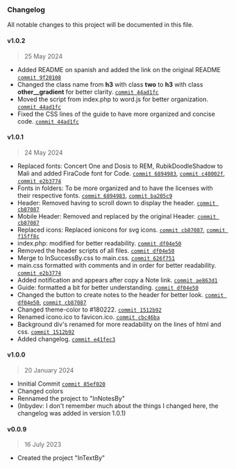 ### Changelog

All notable changes to this project will be documented in this file.

#### v1.0.2
> 25 May 2024
- Added README on spanish and added the link on the original README [`commit 9f20108`](https://github.com/Inbydev/InNotesBy/commit/9f20108fbac85f0dadd3e24ee863887ff152a6d5)
- Changed the class name from **h3** with class **two** to **h3** with class **other__gradient** for better clarity. [`commit 44ad1fc`](https://github.com/Inbydev/InNotesBy/commit/44ad1fc84650adf55bd4445036d605fdb04bbb65)
- Moved the script from index.php to word.js for better organization. [`commit 44ad1fc`](https://github.com/Inbydev/InNotesBy/commit/44ad1fc84650adf55bd4445036d605fdb04bbb65)
- Fixed the CSS lines of the guide to have more organized and concise code. [`commit 44ad1fc`](https://github.com/Inbydev/InNotesBy/commit/44ad1fc84650adf55bd4445036d605fdb04bbb65)

#### v1.0.1
> 24 May 2024

- Replaced fonts: Concert One and Dosis to REM, RubikDoodleShadow to Mali and added FiraCode font for Code. [`commit 6894983`](https://github.com/Inbydev/InNotesBy/commit/6894983ec6b22d5fd6e3cd4c113b84f2a41e2882), [`commit c40002f`](https://github.com/Inbydev/InNotesBy/commit/c40002f45bfb6968cae289deefd96a678eb882b5), [`commit e2b3774`](https://github.com/Inbydev/InNotesBy/commit/e2b37749e76cff45f9917c0e8ab6cc5cf8bca81d)
- Fonts in folders: To be more organized and to have the licenses with their respective fonts. [`commit 6894983`](https://github.com/Inbydev/InNotesBy/commit/6894983ec6b22d5fd6e3cd4c113b84f2a41e2882), [`commit ba205c9`](https://github.com/Inbydev/InNotesBy/commit/ba205c9ed03046f21002b01ad13eac55177a7bf9)
- Header: Removed having to scroll down to display the header. [`commit cb87087`](https://github.com/Inbydev/InNotesBy/commit/cb87087fe45fce41ea02fc80849210585525e1e0)
- Mobile Header: Removed and replaced by the original Header. [`commit cb87087`](https://github.com/Inbydev/InNotesBy/commit/cb87087fe45fce41ea02fc80849210585525e1e0)
- Replaced icons: Replaced ionicons for svg icons. [`commit cb87087`](https://github.com/Inbydev/InNotesBy/commit/cb87087fe45fce41ea02fc80849210585525e1e0), [`commit f15ff8c`](https://github.com/Inbydev/InNotesBy/commit/f15ff8c1871d89682e0fbafa126a23a790f94d05)
- index.php: modified for better readability. [`commit df04e50`](https://github.com/Inbydev/InNotesBy/commit/df04e50b4111c3fac827e16887cddd239daec624)
- Removed the header scripts of all files. [`commit df04e50`](https://github.com/Inbydev/InNotesBy/commit/df04e50b4111c3fac827e16887cddd239daec624)
- Merge to InSuccessBy.css to main.css. [`commit 626f751`](https://github.com/Inbydev/InNotesBy/commit/626f75113bc66ac105f250f037c3373e789354f9)
- main.css formatted with comments and in order for better readability. [`commit e2b3774`](https://github.com/Inbydev/InNotesBy/commit/e2b37749e76cff45f9917c0e8ab6cc5cf8bca81d)
- Added notification and appears after copy a Note link. [`commit ae863d1`](https://github.com/Inbydev/InNotesBy/commit/ae863d1ca64a9fb771b0aaa141d80f73d895c5c2)
- Guide: formatted a bit for better understanding. [`commit df04e50`](https://github.com/Inbydev/InNotesBy/commit/df04e50b4111c3fac827e16887cddd239daec624)
- Changed the button to create notes to the header for better look. [`commit df04e50`](https://github.com/Inbydev/InNotesBy/commit/df04e50b4111c3fac827e16887cddd239daec624), [`commit cb87087`](https://github.com/Inbydev/InNotesBy/commit/cb87087fe45fce41ea02fc80849210585525e1e0)
- Changed theme-color to #180222. [`commit 1512b92`](https://github.com/Inbydev/InNotesBy/commit/1512b92df3c153297994c4dd35ad4592211385a5)
- Renamed icono.ico to favicon.ico. [`commit cbc46ba`](https://github.com/Inbydev/InNotesBy/commit/cbc46ba1bda4bf06d1ae958e9f80bf117b6ec968)
- Background div's renamed for more readability on the lines of html and css. [`commit 1512b92`](https://github.com/Inbydev/InNotesBy/commit/1512b92df3c153297994c4dd35ad4592211385a5)
- Added changelog. [`commit e41fec3`](https://github.com/Inbydev/InNotesBy/commit/e41fec34478c5c03fa10ca53fbb75a6464ecc77e)


#### v1.0.0
> 20 January 2024

- Innitial Commit [`commit 85ef020`](https://github.com/Inbydev/InNotesBy/commit/85ef020c237224e3523a9412b09cef16def566dd)
- Changed colors
- Rennamed the project to "InNotesBy"
- (Inbydev: I don't remember much about the things I changed here, the changelog was added in version 1.0.1)

#### v0.0.9
> 16 July 2023

- Created the project "InTextBy"
